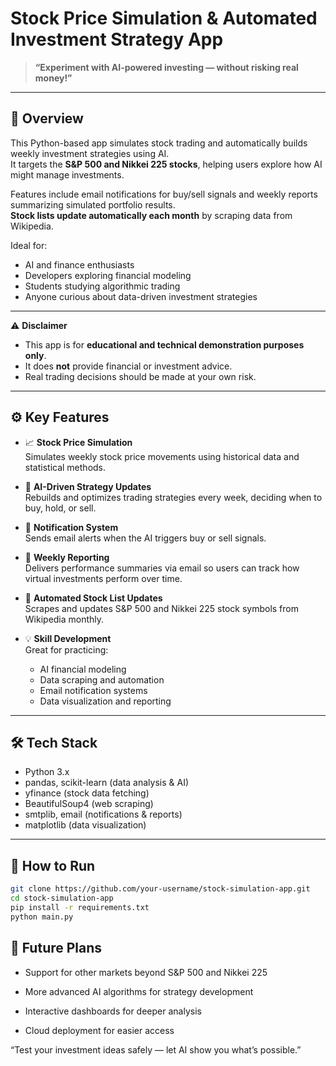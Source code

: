 # Stock Price Simulation & Automated Investment Strategy App

> **“Experiment with AI-powered investing — without risking real money!”**

---

## 📌 Overview

This Python-based app simulates stock trading and automatically builds weekly investment strategies using AI.  
It targets the **S&P 500 and Nikkei 225 stocks**, helping users explore how AI might manage investments.  

Features include email notifications for buy/sell signals and weekly reports summarizing simulated portfolio results.  
**Stock lists update automatically each month** by scraping data from Wikipedia.

Ideal for:

- AI and finance enthusiasts
- Developers exploring financial modeling
- Students studying algorithmic trading
- Anyone curious about data-driven investment strategies

---

⚠️ **Disclaimer**  
- This app is for **educational and technical demonstration purposes only**.  
- It does **not** provide financial or investment advice.  
- Real trading decisions should be made at your own risk.

---

## ⚙️ Key Features

- 📈 **Stock Price Simulation**  
  Simulates weekly stock price movements using historical data and statistical methods.

- 🧠 **AI-Driven Strategy Updates**  
  Rebuilds and optimizes trading strategies every week, deciding when to buy, hold, or sell.

- 📧 **Notification System**  
  Sends email alerts when the AI triggers buy or sell signals.

- 📝 **Weekly Reporting**  
  Delivers performance summaries via email so users can track how virtual investments perform over time.

- 🔄 **Automated Stock List Updates**  
  Scrapes and updates S&P 500 and Nikkei 225 stock symbols from Wikipedia monthly.

- 💡 **Skill Development**  
  Great for practicing:
  - AI financial modeling
  - Data scraping and automation
  - Email notification systems
  - Data visualization and reporting

---

## 🛠 Tech Stack

- Python 3.x
- pandas, scikit-learn (data analysis & AI)
- yfinance (stock data fetching)
- BeautifulSoup4 (web scraping)
- smtplib, email (notifications & reports)
- matplotlib (data visualization)

---

## 🚀 How to Run

```bash
git clone https://github.com/your-username/stock-simulation-app.git
cd stock-simulation-app
pip install -r requirements.txt
python main.py
```

## 🔮 Future Plans
- Support for other markets beyond S&P 500 and Nikkei 225

- More advanced AI algorithms for strategy development

- Interactive dashboards for deeper analysis

- Cloud deployment for easier access

“Test your investment ideas safely — let AI show you what’s possible.”


